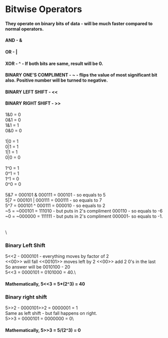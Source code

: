 # Bitwise Operators
#### They operate on binary bits of data - will be much faster compared to normal operators.
#### AND - & 
#### OR - |
#### XOR - ^ - If both bits are same, result will be 0.
#### BINARY ONE'S COMPLIMENT - ~ - flips the value of most significant bit also. Positive number will be turned to negative.
#### BINARY LEFT SHIFT - <<
#### BINARY RIGHT SHIFT - >>

1&0 = 0\
0&1 = 0\
1&1 = 1\
0&0 = 0\
\
1|0 = 1\
0|1 = 1\
1|1 = 1\
0|0 = 0\
\
1^0 = 1\
0^1 = 1\
1^1 = 0\
0^0 = 0\
\
5&7 = 000101 & 000111 = 000101 - so equals to 5\
5|7 = 000101 | 000111 = 000111 - so equals to 7\
5^7 = 000101 ^ 000111 = 000010 - so equals to 2\
~5 = ~000101 = 111010 - but puts in 2's compliment 000110 - so equals to -6\
~0 = ~000000 = 111111 - but puts in 2's compliment 000001- so equals to -1.\
\
\
\
### Binary Left Shift
5<<2 - 0000101 - everything moves by factor of 2\
<<00>> will fall <<00101>> moves left by 2 <<00>> add 2 0's in the last\
So answer will be 0010100 - 20\
5<<3 = 0000101 = 0101000 = 40.\
#### Mathematically, 5<<3 = 5*(2^3) = 40

### Binary right shift
5>>2 - 0000101>>2 = 0000001 = 1\
Same as left shift - but fall happens on right.\
5>>3 = 0000101 = 0000000 = 0\
#### Mathematically, 5>>3 = 5/(2^3) = 0

